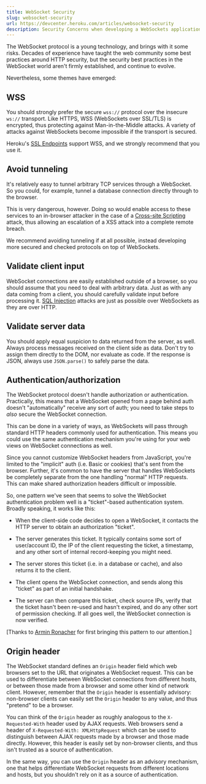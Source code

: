 ```yaml
---
title: WebSocket Security
slug: websocket-security
url: https://devcenter.heroku.com/articles/websocket-security
description: Security Concerns when developing a WebSockets application
---
```


The WebSocket protocol is a young technology, and brings with it some risks. Decades of experience have taught the web community some best practices around HTTP security, but the security best practices in the WebSocket world aren't firmly established, and continue to evolve.

Nevertheless, some themes have emerged:

## WSS

You should strongly prefer the secure `wss://` protocol over the insecure `ws://` transport. Like HTTPS, WSS (WebSockets over SSL/TLS) is encrypted, thus protecting against Man-in-the-Middle attacks. A variety of attacks against WebSockets become impossible if the transport is secured.

Heroku's [SSL Endpoints](https://devcenter.heroku.com/articles/ssl-endpoint) support WSS, and we strongly recommend that you use it.

## Avoid tunneling

It's relatively easy to tunnel arbitrary TCP services through a WebSocket. So you could, for example, tunnel a database connection directly through to the browser.

This is very dangerous, however. Doing so would enable access to these services to an in-browser attacker in the case of a [Cross-site Scripting](https://www.owasp.org/index.php/Cross-site_Scripting_%28XSS%29) attack, thus allowing an escalation of a XSS attack into a complete remote breach.

We recommend avoiding tunneling if at all possible, instead developing more secured and checked protocols on top of WebSockets.

## Validate client input

WebSocket connections are easily established outside of a browser, so you should assume that you need to deal with arbitrary data. Just as with any data coming from a client, you should carefully validate input before processing it. [SQL Injection](https://www.owasp.org/index.php/SQL_Injection) attacks are just as possible over WebSockets as they are over HTTP.

## Validate server data

You should apply equal suspicion to data returned from the server, as well. Always process messages received on the client side as data. Don't try to assign them directly to the DOM, nor evaluate as code. If the response is JSON, always use `JSON.parse()` to safely parse the data.

## Authentication/authorization

The WebSocket protocol doesn't handle authorization or authentication. Practically, this means that a WebSocket opened from a page behind auth doesn't "automatically" receive any sort of auth; you need to take steps to *also* secure the WebSocket connection.

This can be done in a variety of ways, as WebSockets will pass through standard HTTP headers commonly used for authentication. This means you could use the same authentication mechanism you're using for your web views on WebSocket connections as well.

Since you cannot customize WebSocket headers from JavaScript, you're limited to the "implicit" auth (i.e. Basic or cookies) that's sent from the browser. Further, it's common to have the server that handles WebSockets be completely separate from the one handling "normal" HTTP requests. This can make shared authorization headers difficult or impossible.

So, one pattern we've seen that seems to solve the WebSocket authentication problem well is a "ticket"-based authentication system. Broadly speaking, it works like this:

* When the client-side code decides to open a WebSocket, it contacts the HTTP server to obtain an authorization "ticket".

* The server generates this ticket. It typically contains some sort of user/account ID, the IP of the client requesting the ticket, a timestamp, and any other sort of internal record-keeping you might need.

* The server stores this ticket (i.e. in a database or cache), and also returns it to the client.

* The client opens the WebSocket connection, and sends along this "ticket" as part of an initial handshake.

* The server can then compare this ticket, check source IPs, verify that the ticket hasn't been re-used and hasn't expired, and do any other sort of permission checking. If all goes well, the WebSocket connection is now verified.

[Thanks to [Armin Ronacher](http://lucumr.pocoo.org/2012/9/24/websockets-101/) for first bringing this pattern to our attention.]

## Origin header

The WebSocket standard defines an `Origin` header field which web browsers set to the URL that originates a WebSocket request. This can be used to differentiate between WebSocket connections from different hosts, or between those made from a browser and some other kind of network client. However, remember that the `Origin` header is essentially advisory: non-browser clients can easily set the `Origin` header to any value, and thus "pretend" to be a browser.

You can think of the `Origin` header as roughly analogous to the `X-Requested-With` header used by AJAX requests. Web browsers send a header of `X-Requested-With: XMLHttpRequest` which can be used to distinguish between AJAX requests made by a browser and those made directly. However, this header is easily set by non-browser clients, and thus isn't trusted as a source of authentication.

In the same way, you can use the `Origin` header as an advisory mechanism, one that helps differentiate WebSocket requests from different locations and hosts, but you shouldn't rely on it as a source of authentication. 